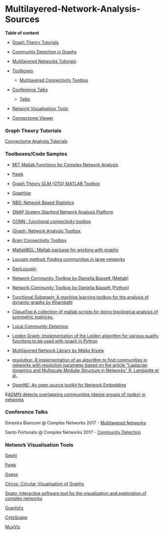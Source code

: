 # Multilayered-Network-Analysis-Sources

**Table of content**

* [Graph Theory Tutorials](#graph-theory-tutorials)

* [Community Detection in Graphs](#community-detection-in-graphs)

* [Multilayered Networks Tutorials](#multilayered-networks-tutorials)


* [Toolboxes](#Toolboxes)
  + [Multilayered Connectivity Toolbox](#multilayered-connectivity-toolbox)
  
* [Conference Talks](#conference-talks)
  + [Talks](#ohbm-talks)
 
  
* [Network Visualisation Tools](#network-visualisation-tools)

* [Connectome Viewer](http://cmtk.org/viewer/)


  
  
  
### Graph Theory Tutorials
[Connectome Analysis Tutorials](https://www.dynamic-connectome.org/t/tutorial/)

### Toolboxes/Code Samples

* [MIT Matlab Functions for Complex Network Analysis](http://strategic.mit.edu/downloads.php?page=matlab_networks)

* [Pajek](http://mrvar.fdv.uni-lj.si/pajek/)

* [Graph Theory GLM (GTG) MATLAB Toolbox](https://www.nitrc.org/projects/metalab_gtg/)

* [GraphVar](https://www.nitrc.org/projects/graphvar/)

* [NBS: Network Based Statistics](https://www.nitrc.org/projects/nbs/)

* [SNAP System Stanford Network Analysis Platform](http://snap.stanford.edu/snap/index.html)

* [CONN : functional connectivity toolbox](https://www.nitrc.org/projects/conn)

* [iGraph: Network Analysis Toolbox](https://igraph.org/redirect.html)

* [Brain Connectivity Toolbox](https://sites.google.com/site/bctnet/)

* [MatlabBGL: Matlab package for working with graphs](http://dgleich.github.io/matlab-bgl/)

* [Louvain method: Finding communities in large networks](https://sites.google.com/site/findcommunities/)

* [GenLouvain](http://netwiki.amath.unc.edu/GenLouvain/GenLouvain)

* [Network Community Toolbox by Daniella Bassett (Matlab)](http://commdetect.weebly.com/)

* [Network Community Toolbox by Daniella Bassett (Python)](https://github.com/nangongwubu/Python-Version-for-Network-Community-Architecture-Toobox)


* [Functional Subgraph: A machine learning toolbox for the analysis of dynamic graphs by Khambatti](https://github.com/akhambhati/functional_subgraph)

* [CliqueTop:A collection of matlab scripts for doing topological analysis of symmetric matrices.](https://github.com/nebneuron/clique-top)

* [Local Community Detection](https://github.com/LJeub/LocalCommunities)

* [Leiden Graph: Implementation of the Leiden algorithm for various quality functions to be used with igraph in Python](https://github.com/vtraag/leidenalg)

* [Multilayered Network Library by Mikko Kivela](https://bitbucket.org/bolozna/multilayer-networks-library)

* [resolution: R implementation of an algorithm to find communities in networks with resolution parameter based on the article "Laplacian dynamics and Multiscale Modular Structure in Networks" R. Lambiotte et al.](https://github.com/analyxcompany/resolution/blob/master/README.md)

* [OpenNE: An open source toolkit for Network Embedding](https://github.com/thunlp/openne)


8[AGMfit detects overlapping communities (dense groups of nodes) in networks](http://snap.stanford.edu/agm/)





### Conference Talks

Ginestra Bianconi @ Complex Networks 2017 - [Multilayered Networks](https://www.amazon.co.uk/gp/product/B07H89V3BB/ref=ppx_yo_dt_b_asin_title_o01_s00?ie=UTF8&psc=1)

Santo Fortunato @ Complex Networks 2017 - [Community Detection](http://audiovideocast.univ-lyon2.fr/avc/courseaccess?id=1783)

### Network Visualisation Tools
[Gephi](https://gephi.org/)

[Pajek](http://mrvar.fdv.uni-lj.si/pajek/)

[Guess](http://graphexploration.cond.org/)

[Circos: Circular Visualisation of Graphs](http://circos.ca/)

[Spato: Interactive software tool for the visualization and exploration of complex networks](http://www.spato.net/)

[GraphViz](http://www.graphviz.org/)

[CytoScape](https://cytoscape.org/)

[MuxViz](http://muxviz.net/index.php)
